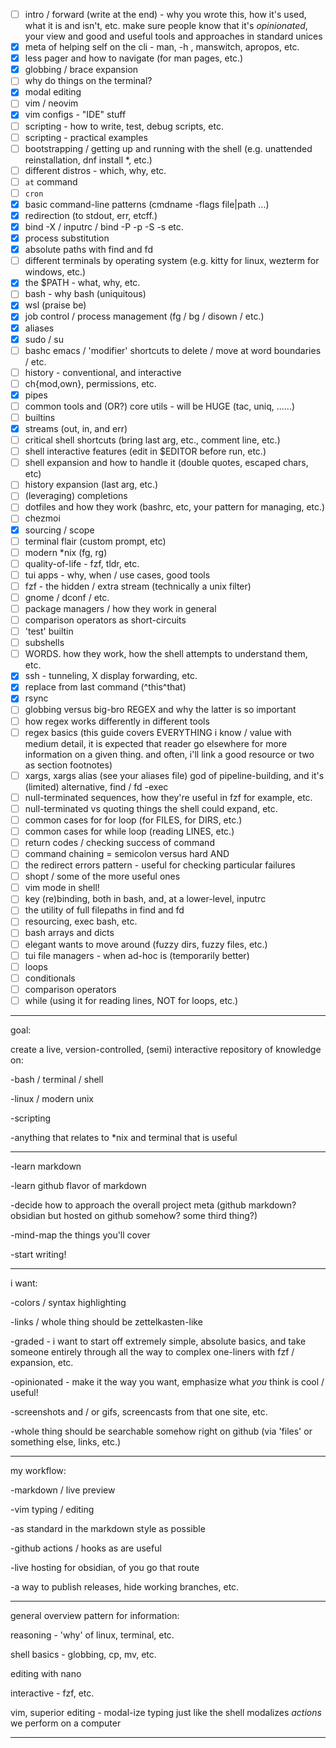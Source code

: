 - [ ] intro / forward (write at the end) - why you wrote this, how it's used, what it is and isn't, etc. make sure people know that it's *opinionated*, your view and good and useful tools and approaches in standard unices
- [x] meta of helping self on the cli - man, -h , manswitch, apropos, etc.
- [x] less pager and how to navigate (for man pages, etc.)
- [x] globbing / brace expansion
- [ ] why do things on the terminal?
- [x] modal editing
- [ ] vim / neovim
- [x] vim configs - "IDE" stuff
- [ ] scripting - how to write, test, debug scripts, etc.
- [ ] scripting - practical examples
- [ ] bootstrapping / getting up and running with the shell (e.g. unattended reinstallation, dnf install *, etc.)
- [ ] different distros - which, why, etc.
- [ ] `at` command
- [ ] `cron`
- [x] basic command-line patterns (cmdname -flags file|path ...)
- [x] redirection (to stdout, err, etcff.)
- [x] bind -X / inputrc / bind -P -p -S -s etc.
- [x] process substitution
- [x] absolute paths with find and fd
- [ ] different terminals by operating system (e.g. kitty for linux, wezterm for windows, etc.)
- [x] the $PATH - what, why, etc.
- [ ] bash - why bash (uniquitous)
- [x] wsl (praise be)
- [x] job control / process management (fg / bg / disown / etc.)
- [x] aliases
- [x] sudo / su
- [ ] bashc emacs / 'modifier' shortcuts to delete / move at word boundaries / etc.
- [ ] history - conventional, and interactive
- [ ] ch{mod,own}, permissions, etc.
- [x] pipes
- [ ] common tools and (OR?) core utils - will be HUGE (tac, uniq, ......)
- [ ] builtins
- [x] streams (out, in, and err)
- [ ] critical shell shortcuts (bring last arg, etc., comment line, etc.)
- [ ] shell interactive features (edit in $EDITOR before run, etc.)
- [ ] shell expansion and how to handle it (double quotes, escaped chars, etc)
- [ ] history expansion (last arg, etc.)
- [ ] (leveraging) completions
- [ ] dotfiles and how they work (bashrc, etc, your pattern for managing, etc.)
- [ ] chezmoi
- [x] sourcing / scope
- [ ] terminal flair (custom prompt, etc)
- [ ] modern *nix (fg, rg)
- [ ] quality-of-life - fzf, tldr, etc.
- [ ] tui apps - why, when / use cases, good tools
- [ ] fzf - the hidden / extra stream (technically a unix filter)
- [ ] gnome / dconf / etc.
- [ ] package managers / how they work in general
- [ ] comparison operators as short-circuits
- [ ] 'test' builtin
- [ ] subshells
- [ ] WORDS. how they work, how the shell attempts to understand them, etc.
- [x] ssh - tunneling, X display forwarding, etc.
- [x] replace from last command (^this^that)
- [x] rsync
- [ ] globbing versus big-bro REGEX and why the latter is so important
- [ ] how regex works differently in different tools
- [ ] regex basics (this guide covers EVERYTHING i know / value with medium detail, it is expected that reader go elsewhere for more information on a given thing. and often, i'll link a good resource or two as section footnotes)
- [ ] xargs, xargs alias (see your aliases file) god of pipeline-building, and it's (limited) alternative, find / fd -exec
- [ ] null-terminated sequences, how they're useful in fzf for example, etc.
- [ ] null-terminated vs quoting things the shell could expand, etc.
- [ ] common cases for for loop (for FILES, for DIRS, etc.)
- [ ] common cases for while loop (reading LINES, etc.)
- [ ] return codes / checking success of command
- [ ] command chaining = semicolon versus hard AND
- [ ] the redirect errors pattern - useful for checking particular failures
- [ ] shopt / some of the more useful ones
- [ ] vim mode in shell!
- [ ] key (re)binding, both in bash, and, at a lower-level, inputrc
- [ ] the utility of full filepaths in find and fd
- [ ] resourcing, exec bash, etc.
- [ ] bash arrays and dicts
- [ ] elegant wants to move around (fuzzy dirs, fuzzy files, etc.)
- [ ] tui file managers - when ad-hoc is (temporarily better)
- [ ] loops
- [ ] conditionals
- [ ] comparison operators
- [ ] while (using it for reading lines, NOT for loops, etc.)

---

goal:

create a live, version-controlled, (semi) interactive repository of knowledge on:

-bash / terminal / shell

-linux / modern unix

-scripting

-anything that relates to *nix and terminal that is useful

------

-learn markdown

-learn github flavor of markdown

-decide how to approach the overall project meta (github markdown? obsidian but hosted on github somehow? some third thing?)

-mind-map the things you'll cover

-start writing!

------

i want:

-colors / syntax highlighting

-links / whole thing should be zettelkasten-like

-graded - i want to start off extremely simple, absolute basics, and take someone entirely through all the way to complex one-liners with fzf / expansion, etc.

-opinionated - make it the way you want, emphasize what *you* think is cool / useful!

-screenshots and / or gifs, screencasts from that one site, etc.

-whole thing should be searchable somehow right on github (via 'files' or something else, links, etc.)

------

my workflow:

-markdown / live preview

-vim typing / editing

-as standard in the markdown style as possible

-github actions / hooks as are useful

-live hosting for obsidian, of you go that route

-a way to publish releases, hide working branches, etc.

--------------------------------------------------------------------------------

general overview pattern for information:

reasoning - 'why' of linux, terminal, etc.

shell basics - globbing, cp, mv, etc.

editing with nano

interactive - fzf, etc.

vim, superior editing - modal-ize typing just like the shell modalizes *actions* we perform on a computer

------
